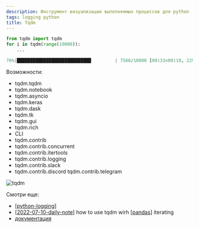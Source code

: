 ```yaml
---
description: Инструмент визуализации выполняемых процессов для python
tags: logging python
title: Tqdm
---
```


```python
from tqdm import tqdm
for i in tqdm(range(10000)):
    ...

76%|████████████████████████████         | 7568/10000 [00:33<00:10, 229.00it/s]
```

Возможности:

- tqdm.tqdm
- tqdm.notebook
- tqdm.asyncio
- tqdm.keras
- tqdm.dask
- tqdm.tk
- tqdm.gui
- tqdm.rich
- CLI
- tqdm.contrib
- tqdm.contrib.concurrent
- tqdm.contrib.itertools
- tqdm.contrib.logging
- tqdm.contrib.slack
- tqdm.contrib.discord
tqdm.contrib.telegram

![tqdm](https://img.tqdm.ml/tqdm.gif)

Смотри еще:

- [[python-logging]]
- [[2022-07-10-daily-note]] how to use tqdm wirh [[pandas]] iterating
- [документация](https://tqdm.github.io/)

[//begin]: # "Autogenerated link references for markdown compatibility"
[python-logging]: ../lists/python-logging "Python logging"
[2022-07-10-daily-note]: ../posts/2022-07-10-daily-note "Some pandas tricks 1"
[pandas]: pandas "Pandas"
[//end]: # "Autogenerated link references"